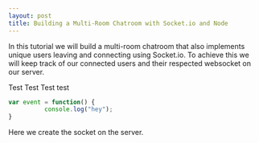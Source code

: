 ```yaml
---
layout: post
title: Building a Multi-Room Chatroom with Socket.io and Node
---
```


In this tutorial we will build a multi-room chatroom that also implements unique users leaving and connecting using Socket.io. To achieve this we will keep track of our connected users and their respected websocket on our server.

Test Test
Test test
          
```javascript
var event = function() {
          console.log("hey");
}
```

Here we create the socket on the server.
